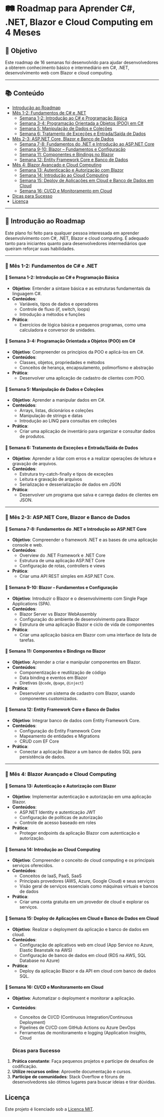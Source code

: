 # 🛤️ Roadmap para Aprender C#, .NET, Blazor e Cloud Computing em 4 Meses

## 🎯 Objetivo
Este roadmap de 16 semanas foi desenvolvido para ajudar desenvolvedores a obterem conhecimento básico e intermediário em C#, .NET, desenvolvimento web com Blazor e cloud computing.

---

## 📚 Conteúdo
- [Introdução ao Roadmap](#introdução-ao-roadmap)
- [Mês 1-2: Fundamentos de C# e .NET](#mês-1-2-fundamentos-de-c-e-net)
  - [Semana 1-2: Introdução ao C# e Programação Básica](#semana-1-2-introdução-ao-c-e-programação-básica)
  - [Semana 3-4: Programação Orientada a Objetos (POO) em C#](#semana-3-4-programação-orientada-a-objetos-poo-em-c)
  - [Semana 5: Manipulação de Dados e Coleções](#semana-5-manipulação-de-dados-e-coleções)
  - [Semana 6: Tratamento de Exceções e Entrada/Saída de Dados](#semana-6-tratamento-de-exceções-e-entradasaída-de-dados)
- [Mês 2-3: ASP.NET Core, Blazor e Banco de Dados](#mês-2-3-aspnet-core-blazor-e-banco-de-dados)
  - [Semana 7-8: Fundamentos do .NET e Introdução ao ASP.NET Core](#semana-7-8-fundamentos-do-net-e-introdução-ao-aspnet-core)
  - [Semana 9-10: Blazor – Fundamentos e Configuração](#semana-9-10-blazor--fundamentos-e-configuração)
  - [Semana 11: Componentes e Bindings no Blazor](#semana-11-componentes-e-bindings-no-blazor)
  - [Semana 12: Entity Framework Core e Banco de Dados](#semana-12-entity-framework-core-e-banco-de-dados)
- [Mês 4: Blazor Avançado e Cloud Computing](#mês-4-blazor-avançado-e-cloud-computing)
  - [Semana 13: Autenticação e Autorização com Blazor](#semana-13-autenticação-e-autorização-com-blazor)
  - [Semana 14: Introdução ao Cloud Computing](#semana-14-introdução-ao-cloud-computing)
  - [Semana 15: Deploy de Aplicações em Cloud e Banco de Dados em Cloud](#semana-15-deploy-de-aplicações-em-cloud-e-banco-de-dados-em-cloud)
  - [Semana 16: CI/CD e Monitoramento em Cloud](#semana-16-cicd-e-monitoramento-em-cloud)
- [Dicas para Sucesso](#dicas-para-sucesso)
- [Licença](#licença)

---

## 🧭 Introdução ao Roadmap
Este plano foi feito para qualquer pessoa interessada em aprender desenvolvimento com C#, .NET, Blazor e cloud computing. É adequado tanto para iniciantes quanto para desenvolvedores intermediários que queiram reforçar suas habilidades.

---

### 📆 Mês 1-2: Fundamentos de C# e .NET

#### 📅 Semana 1-2: Introdução ao C# e Programação Básica
- **Objetivo**: Entender a sintaxe básica e as estruturas fundamentais da linguagem C#.
- **Conteúdos**:
  - Variáveis, tipos de dados e operadores
  - Controle de fluxo (if, switch, loops)
  - Introdução a métodos e funções
- **Prática**:
  - Exercícios de lógica básica e pequenos programas, como uma calculadora e conversor de unidades.

#### 📅 Semana 3-4: Programação Orientada a Objetos (POO) em C#
- **Objetivo**: Compreender os princípios da POO e aplicá-los em C#.
- **Conteúdos**:
  - Classes, objetos, propriedades e métodos
  - Conceitos de herança, encapsulamento, polimorfismo e abstração
- **Prática**:
  - Desenvolver uma aplicação de cadastro de clientes com POO.

#### 📅 Semana 5: Manipulação de Dados e Coleções
- **Objetivo**: Aprender a manipular dados em C#.
- **Conteúdos**:
  - Arrays, listas, dicionários e coleções
  - Manipulação de strings e datas
  - Introdução ao LINQ para consultas em coleções
- **Prática**:
  - Criar uma aplicação de inventário para organizar e consultar dados de produtos.

#### 📅 Semana 6: Tratamento de Exceções e Entrada/Saída de Dados
- **Objetivo**: Aprender a lidar com erros e a realizar operações de leitura e gravação de arquivos.
- **Conteúdos**:
  - Estrutura try-catch-finally e tipos de exceções
  - Leitura e gravação de arquivos
  - Serialização e desserialização de dados em JSON
- **Prática**:
  - Desenvolver um programa que salva e carrega dados de clientes em JSON.

---

### 📆 Mês 2-3: ASP.NET Core, Blazor e Banco de Dados

#### 📅 Semana 7-8: Fundamentos do .NET e Introdução ao ASP.NET Core
- **Objetivo**: Compreender o framework .NET e as bases de uma aplicação console e web.
- **Conteúdos**:
  - Overview do .NET Framework e .NET Core
  - Estrutura de uma aplicação ASP.NET Core
  - Configuração de rotas, controllers e views
- **Prática**:
  - Criar uma API REST simples em ASP.NET Core.

#### 📅 Semana 9-10: Blazor – Fundamentos e Configuração
- **Objetivo**: Introduzir o Blazor e o desenvolvimento com Single Page Applications (SPA).
- **Conteúdos**:
  - Blazor Server vs Blazor WebAssembly
  - Configuração do ambiente de desenvolvimento para Blazor
  - Estrutura de uma aplicação Blazor e ciclo de vida de componentes
- **Prática**:
  - Criar uma aplicação básica em Blazor com uma interface de lista de tarefas.

#### 📅 Semana 11: Componentes e Bindings no Blazor
- **Objetivo**: Aprender a criar e manipular componentes em Blazor.
- **Conteúdos**:
  - Componentização e reutilização de código
  - Data binding e eventos em Blazor
  - Diretivas (`@code`, `@page`, `@inject`)
- **Prática**:
  - Desenvolver um sistema de cadastro com Blazor, usando componentes customizados.

#### 📅 Semana 12: Entity Framework Core e Banco de Dados
- **Objetivo**: Integrar banco de dados com Entity Framework Core.
- **Conteúdos**:
  - Configuração do Entity Framework Core
  - Mapeamento de entidades e Migrations
  - CRUD com EF Core
- **Prática**:
  - Conectar a aplicação Blazor a um banco de dados SQL para persistência de dados.

---

### 📆 Mês 4: Blazor Avançado e Cloud Computing

#### 📅 Semana 13: Autenticação e Autorização com Blazor
- **Objetivo**: Implementar autenticação e autorização em uma aplicação Blazor.
- **Conteúdos**:
  - ASP.NET Identity e autenticação JWT
  - Configuração de políticas de autorização
  - Controle de acesso baseado em roles
- **Prática**:
  - Proteger endpoints da aplicação Blazor com autenticação e autorização.

#### 📅 Semana 14: Introdução ao Cloud Computing
- **Objetivo**: Compreender o conceito de cloud computing e os principais serviços oferecidos.
- **Conteúdos**:
  - Conceitos de IaaS, PaaS, SaaS
  - Principais provedores (AWS, Azure, Google Cloud) e seus serviços
  - Visão geral de serviços essenciais como máquinas virtuais e bancos de dados
- **Prática**:
  - Criar uma conta gratuita em um provedor de cloud e explorar os serviços.

#### 📅 Semana 15: Deploy de Aplicações em Cloud e Banco de Dados em Cloud
- **Objetivo**: Realizar o deployment da aplicação e banco de dados em cloud.
- **Conteúdos**:
  - Configuração de aplicativos web em cloud (App Service no Azure, Elastic Beanstalk na AWS)
  - Configuração de banco de dados em cloud (RDS na AWS, SQL Database no Azure)
- **Prática**:
  - Deploy da aplicação Blazor e da API em cloud com banco de dados SQL.

#### 📅 Semana 16: CI/CD e Monitoramento em Cloud
- **Objetivo**: Automatizar o deployment e monitorar a aplicação.
- **Conteúdos**:
  - Conceitos de CI/CD (Continuous Integration/Continuous Deployment)
  - Pipelines de CI/CD com GitHub Actions ou Azure DevOps
  - Ferramentas de monitoramento e logging (Application Insights, Cloud
 
  ### Dicas para Sucesso
1. **Prática constante**: Faça pequenos projetos e participe de desafios de codificação.
2. **Utilize recursos online**: Aproveite documentação e cursos.
3. **Participe de comunidades**: Stack Overflow e fóruns de desenvolvedores são ótimos lugares para buscar ideias e tirar dúvidas.

## Licença
Este projeto é licenciado sob a [Licença MIT](link-da-licenca).

